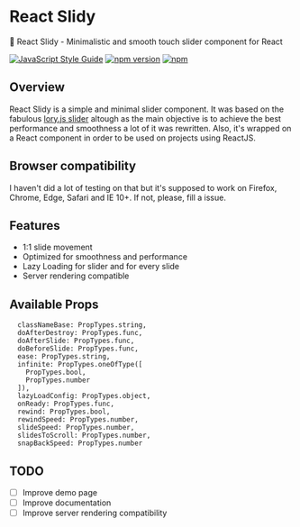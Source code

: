 # React Slidy

🍃 React Slidy - Minimalistic and smooth touch slider component for React

[![JavaScript Style Guide](https://img.shields.io/badge/code%20style-standard-brightgreen.svg)](http://standardjs.com/)
[![npm version](https://badge.fury.io/js/react-slidy.svg)](https://badge.fury.io/js/react-slidy)
[![npm](https://img.shields.io/npm/dm/react-lory.svg?maxAge=2592000)](https://www.npmjs.com/package/react-slidy)

## Overview

React Slidy is a simple and minimal slider component. It was based on the fabulous [lory.js slider](https://github.com/meandmax/lory) altough as the main objective is to achieve the best performance and smoothness a lot of it was rewritten. Also, it's wrapped on a React component in order to be used on projects using ReactJS.

## Browser compatibility

I haven't did a lot of testing on that but it's supposed to work on Firefox, Chrome, Edge, Safari and IE 10+. If not, please, fill a issue.

## Features
* 1:1 slide movement
* Optimized for smoothness and performance
* Lazy Loading for slider and for every slide
* Server rendering compatible

## Available Props

```
  classNameBase: PropTypes.string,
  doAfterDestroy: PropTypes.func,
  doAfterSlide: PropTypes.func,
  doBeforeSlide: PropTypes.func,
  ease: PropTypes.string,
  infinite: PropTypes.oneOfType([
    PropTypes.bool,
    PropTypes.number
  ]),
  lazyLoadConfig: PropTypes.object,
  onReady: PropTypes.func,
  rewind: PropTypes.bool,
  rewindSpeed: PropTypes.number,
  slideSpeed: PropTypes.number,
  slidesToScroll: PropTypes.number,
  snapBackSpeed: PropTypes.number
```

## TODO

* [ ] Improve demo page
* [ ] Improve documentation
* [ ] Improve server rendering compatibility
